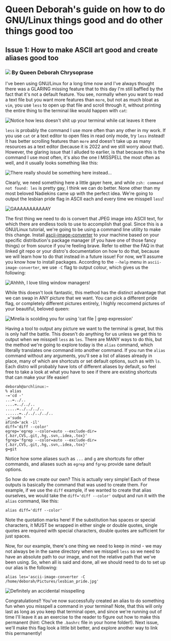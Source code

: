 # Queen Deborah's guide on how to do GNU/Linux things good and do other things good too

## Issue 1: How to make ASCII art good and create aliases good too

### ![](concerned_mirelia.jpg) By Queen Deborah Chrysoprase

I've been using GNU/Linux for a long time now and I've always thought there was a GLARING missing feature that to this day I'm still baffled by the fact that it's not a default feature.  You see, normally when you want to read a text file but you want more features than `more`, but not as much bloat as `vim`, you use `less` to open up that file and scroll through it, without printing the entire thing to the terminal like would happen with `cat`:

![Notice how less doesn't shit up your terminal while cat leaves it there](linux_tutorial_00.png)

`less` is probably the command I use more often than any other in my work.  If you use `cat` or a text editor to open files in read only mode, try `less` instead! It has better scrolling features than `more` and doesn't take up as many resources as a text editor (because it is 2022 and we still worry about that). However, the glaring issue that I alluded to earlier, is that because this is the command I use most often, it's also the one I MISSPELL the most often as well, and it usually looks something like this:

![There really should be something here instead...](linux_tutorial_01.png)

Clearly, we need something here a little gayer here, and while `zsh: command not found: les` is pretty gay, I think we can do better.  None other than my most beloved Nadiekins came up with the perfect idea.  We're going to output the lesbian pride flag in ASCII each and every time we misspell `less`!

![GAAAAAAAAAAAY](lesbian_pride.jpg)

The first thing we need to do is convert that JPEG image into ASCII text, for which there are endless tools to use to accomplish that goal.  Since this is a GNU/Linux tutorial, we're going to be using a command line utility to make this change.  Install [ascii-image-converter](https://github.com/TheZoraiz/ascii-image-converter) to your machine based on your specific distribution's package manager (if you have one of those fancy things) or from source if you're feeling brave.  Refer to either the FAQ in that linked git repo or your distro's documentation on how to do that, because we will learn how to do that instead in a future issue!  For now, we'll assume you know how to install packages.  According to the `--help` menu in `ascii-image-converter`, we use `-C` flag to output colour, which gives us the following:

![Ahhhh, I love tiling window managers!](linux_tutorial_02.png)

While this doesn't look fantastic, this method has the distinct advantage that we can swap in ANY picture that we want.  You can pick a different pride flag, or completely different pictures entirely, I highly reccomend pictures of your beautiful, beloved queen:

![Mirelia is scolding you for using 'cat file | grep expression'](mirelia_scolding_ascii.png)

Having a tool to output any picture we want to the terminal is great, but this is only half the battle.  This doesn't do anything for us unless we get this to output when we misspell `less` as `les`.  There are MANY ways to do this, but the method we're going to explore today is the `alias` command, which literally translates one command into another command.  If you run the `alias` command without any arguments, you'll see a list of aliases already in place, many of which are shortcuts or set default options, such as with `ls`.  Each distro will probably have lots of different aliases by default, so feel free to take a look at what you have to see if there are existing shortcuts that can make your life easier!

```
deborah@archlinux:~
% alias
-='cd -'
...=../..
....=../../..
.....=../../../..
......=../../../../..
_='sudo '
afind='ack -il'
diff='diff --color'
egrep='egrep --color=auto --exclude-dir={.bzr,CVS,.git,.hg,.svn,.idea,.tox}'
fgrep='fgrep --color=auto --exclude-dir={.bzr,CVS,.git,.hg,.svn,.idea,.tox}'
g=git
```
Notice how some aliases such as `...` and `g` are shortcuts for other commands, and aliases such as `egrep` and `fgrep` provide sane default options.

So how do we create our own?  This is actually very simple!  Each of these outputs is basically the command that was used to create them.  For example, if we use the `diff` example, if we wanted to create that alias ourselves, we would take the `diff='diff --color'` output and run it with the `alias` command, like this:

`alias diff='diff --color'`

Note the quotation marks here!  If the substitution has spaces or special characters, it MUST be wrapped in either single or double quotes, single quotes are required with special characters, double quotes are sufficient for just spaces.  

Now, for our example, there's one thing we need to keep in mind - we may not always be in the same directory when we misspell `less` so we need to have an absolute path to our image, and not the relative path that we've been using.  So, when all is said and done, all we should need to do to set up our alias is the following:

`alias les='ascii-image-converter -C /home/deborah/Pictures/lesbian_pride.jpg'`

![Definitely an accidental misspelling](alias_in_action.png)

Congratulations!! You've now successfully created an alias to do something fun when you misspell a command in your terminal!  Note, that this will only last as long as you keep that terminal open, and since we're running out of time I'll leave it as an exercise to the reader to figure out how to make this permanent (hint:  Check the `.bashrc` file in your home folder!).  Next issue, we'll make this flag look a little bit better, and explore another way to link this permanently! 
